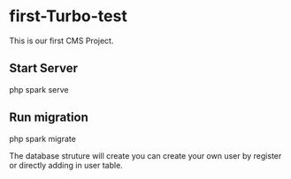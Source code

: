 # first-Turbo-test
This is our first CMS Project.


## Start Server
php spark serve

## Run migration
php spark migrate

The database struture will create you can create your own user by register or directly adding in user table.
